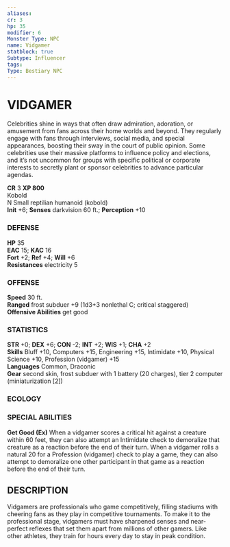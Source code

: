 ```yaml
---
aliases: 
cr: 3
hp: 35
modifier: 6
Monster Type: NPC
name: Vidgamer
statblock: true
Subtype: Influencer
tags: 
Type: Bestiary NPC
---
```

# VIDGAMER
Celebrities shine in ways that often draw admiration, adoration, or amusement from fans across their home worlds and beyond. They regularly engage with fans through interviews, social media, and special appearances, boosting their sway in the court of public opinion. Some celebrities use their massive platforms to influence policy and elections, and it’s not uncommon for groups with specific political or corporate interests to secretly plant or sponsor celebrities to advance particular agendas.

**CR** 3
**XP 800**  
Kobold  
N Small reptilian humanoid (kobold)  
**Init** +6; **Senses** darkvision 60 ft.; **Perception** +10  

### DEFENSE

**HP** 35  
**EAC** 15; **KAC** 16  
**Fort** +2; **Ref** +4; **Will** +6  
**Resistances** electricity 5  

### OFFENSE

**Speed** 30 ft.  
**Ranged** frost subduer +9 (1d3+3 nonlethal C; critical staggered)  
**Offensive Abilities** get good

### STATISTICS

**STR** +0; **DEX** +6; **CON** -2; **INT** +2; **WIS** +1; **CHA** +2  
**Skills** Bluff +10, Computers +15, Engineering +15, Intimidate +10, Physical Science +10, Profession (vidgamer) +15  
**Languages** Common, Draconic  
**Gear** second skin, frost subduer with 1 battery (20 charges), tier 2 computer (miniaturization \[2\])

### ECOLOGY

### SPECIAL ABILITIES

**Get Good (Ex)** When a vidgamer scores a critical hit against a creature within 60 feet, they can also attempt an Intimidate check to demoralize that creature as a reaction before the end of their turn. When a vidgamer rolls a natural 20 for a Profession (vidgamer) check to play a game, they can also attempt to demoralize one other participant in that game as a reaction before the end of their turn.

## DESCRIPTION

Vidgamers are professionals who game competitively, filling stadiums with cheering fans as they play in competitive tournaments. To make it to the professional stage, vidgamers must have sharpened senses and near-perfect reflexes that set them apart from millions of other gamers. Like other athletes, they train for hours every day to stay in peak condition.